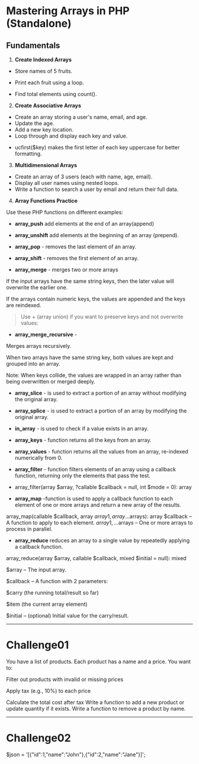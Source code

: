 # Mastering Arrays in PHP (Standalone)

## Fundamentals

1. **Create Indexed Arrays**

- Store names of 5 fruits.

- Print each fruit using a loop.

- Find total elements using count().

2. **Create Associative Arrays**

- Create an array storing a user's name, email, and age.
- Update the age.
- Add a new key location.
- Loop through and display each key and value.

* ucfirst($key) makes the first letter of each key uppercase for better formatting.

3. **Multidimensional Arrays**

- Create an array of 3 users (each with name, age, email).
- Display all user names using nested loops.
- Write a function to search a user by email and return their full data.

4. **Array Functions Practice**

Use these PHP functions on different examples:

- **array_push** add elements at the end of an array(append)
- **array_unshift** add elements at the beginning of an array (prepend).

- **array_pop** - removes the last element of an array.
- **array_shift** - removes the first element of an array.
- **array_merge** - merges two or more arrays

If the input arrays have the same string keys, then the later value will overwrite the earlier one.

If the arrays contain numeric keys, the values are appended and the keys are reindexed.

> Use + (array union) if you want to preserve keys and not overwrite values:

- **array_merge_recursive** -

Merges arrays recursively.

When two arrays have the same string key, both values are kept and grouped into an array.

Note: When keys collide, the values are wrapped in an array rather than being overwritten or merged deeply.

- **array_slice** - is used to extract a portion of an array without modifying the original array.

- **array_splice** - is used to extract a portion of an array by modifying the original array.

- **in_array** - is used to check if a value exists in an array.

- **array_keys** - function returns all the keys from an array.

- **array_values** - function returns all the values from an array, re-indexed numerically from 0.

- **array_filter** - function filters elements of an array using a callback function, returning only the elements that pass the test.

- array_filter(array $array, ?callable $callback = null, int $mode = 0): array

- **array_map** -function is used to apply a callback function to each element of one or more arrays and return a new array of the results.

array_map(callable $callback, array $array1, array ...$arrays): array
$callback – A function to apply to each element.
$array1, ...$arrays – One or more arrays to process in parallel.

- **array_reduce** reduces an array to a single value by repeatedly applying a callback function.

array_reduce(array $array, callable $callback, mixed $initial = null): mixed

$array – The input array.

$callback – A function with 2 parameters:

$carry (the running total/result so far)

$item (the current array element)

$initial – (optional) Initial value for the carry/result.

---

# Challenge01

You have a list of products. Each product has a name and a price.
You want to:

Filter out products with invalid or missing prices

Apply tax (e.g., 10%) to each price

Calculate the total cost after tax
Write a function to add a new product or update quantity if it exists.
Write a function to remove a product by name.

---

# Challenge02
<!-- 
Transform API-like Data: Simulate a JSON response from an API: 
-->

$json = '[{"id":1,"name":"John"},{"id":2,"name":"Jane"}]';


